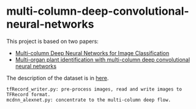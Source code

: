 # multi-column-deep-convolutional-neural-networks

This project is based on two papers:

* [Multi-column Deep Neural Networks for Image Classification](https://arxiv.org/pdf/1202.2745.pdf)
* [Multi-organ plant identification with multi-column deep convolutional neural networks](http://ieeexplore.ieee.org/document/7844537/)

The description of the dataset is in [here](https://github.com/peace195/score-ensembles-based-SVM).

	tfRecord_writer.py: pre-process images, read and write images to TFRecord format.
	mcdnn_alexnet.py: concentrate to the multi-column deep flow.